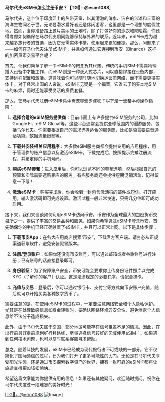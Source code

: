 **马尔代夫eSIM卡怎么注册币安？【TG💪+ @esim1088】**

马尔代夫，这个位于印度洋上的热带天堂，以其清澈的海水、洁白的沙滩和丰富的海洋生物闻名于世。无论是潜水爱好者还是休闲游客，这里都是一个理想的度假胜地。然而，当你准备踏上这片美丽的土地时，除了打包好你的泳衣和防晒霜，你还得考虑如何确保在马尔代夫期间能够保持与外界的联系。近年来，eSIM卡成为越来越多旅行者的首选，因为它无需实体卡槽，使用起来更加便捷。那么，问题来了——如何在马尔代夫注册eSIM卡，并且如何通过它连接到币安（Binance）这样的加密货币交易平台呢？

首先，让我们简单了解一下eSIM卡的概念及其优势。传统的手机SIM卡需要物理插入设备中才能工作，而eSIM则是一种嵌入式芯片，可以直接焊接在设备内部，支持远程配置和激活。这意味着你可以随时随地切换运营商网络，而不需要更换实体卡。对于经常出国的人来说，eSIM卡无疑是一个福音。它省去了购买本地SIM卡的麻烦，同时还能享受灵活的资费套餐。

那么，在马尔代夫注册eSIM卡具体需要哪些步骤呢？以下是一些基本的操作指南：

1. **选择合适的eSIM服务提供商**：目前市面上有许多提供eSIM服务的公司，比如Google Fi、eSIM Global等。这些平台通常会提供全球范围内的漫游服务，包括马尔代夫。你需要根据自己的需求选择适合的服务商，比如是否需要语音通话功能、数据流量限制等。

2. **下载并安装相关应用程序**：大多数eSIM服务商都会提供专用的应用程序，用于管理你的账户信息以及激活eSIM卡。下载完成后，按照提示完成注册流程，并绑定你的手机号码。

3. **购买eSIM套餐**：进入应用后，你可以浏览不同的套餐选项，然后根据自己的预算和实际需要选购相应的服务。有些服务商还会提供短期促销活动，记得留意一下哦！

4. **激活eSIM卡**：购买完成后，你会收到一封包含激活码的邮件或短信。打开应用，输入激活码即可完成设置。激活过程一般非常快速，只需几分钟即可成功启用。

接下来，我们来谈谈如何利用eSIM卡访问币安。币安作为全球最大的加密货币交易所之一，提供了丰富的交易品种和服务。如果你希望通过eSIM卡登录币安，首先确保你的手机已经正确设置了eSIM卡，并且可以正常上网。以下是具体步骤：

1. **下载币安App**：在各大应用商店搜索“币安”，下载官方客户端。请务必从正规渠道获取软件，避免安装假冒版本。

2. **注册/登录账户**：如果你还没有币安账号，可以通过邮箱或者谷歌账号进行注册；已有账号的话直接登录即可。

3. **身份验证**：为了保障账户安全，币安可能会要求你上传身份证件照片以完成KYC（了解你的客户）认证。这是法律规定的必要程序，请配合操作。

4. **充值与交易**：登录后，你可以通过银行卡、支付宝等方式向币安账户充值，随后就可以开始买卖各种数字货币了。

需要注意的是，在使用eSIM卡的过程中，一定要注意网络安全和个人隐私保护。尤其是在处理敏感信息如资金转账时，要确认网络环境的安全性，避免泄露个人信息给不法分子造成损失。

此外，由于马尔代夫属于岛国，部分地区可能存在信号覆盖不足的情况。因此，在出行前最好提前规划好行程路线，尽量选择信号较好的区域使用eSIM卡。如果遇到任何技术问题，也可以随时联系客服寻求帮助。

总之，随着科技的发展，eSIM卡已经成为现代旅行者不可或缺的一部分。它不仅简化了国际通信的过程，还为我们打开了更多可能性的大门。无论是在马尔代夫享受阳光沙滩，还是通过币安探索数字资产的世界，拥有一张可靠的eSIM卡都将让旅途变得更加轻松愉快。

希望这篇文章能为你提供有用的信息！如果还有其他疑问，欢迎随时提问。祝你在马尔代夫度过一段难忘的美好时光！

[[TG💪+ @esim1088](https://t.me/s/esim1088) ![Image](https://i.postimg.cc/4NQfJmqS/Snipaste-2025-05-13-00-14-12.png)]